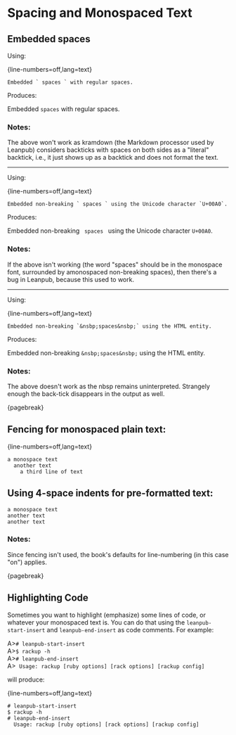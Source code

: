 # Spacing and Monospaced Text

## Embedded spaces

Using:

{line-numbers=off,lang=text}
~~~
Embedded ` spaces ` with regular spaces. 
~~~

Produces:

Embedded ` spaces ` with regular spaces. 

### Notes:

The above won't work as kramdown (the Markdown processor used by Leanpub) considers backticks with spaces on both sides as a "literal" backtick, i.e., it just shows up as a backtick and does not format the text.

----

Using:

{line-numbers=off,lang=text}
~~~
Embedded non-breaking ` spaces ` using the Unicode character `U+00A0`.
~~~

Produces:

Embedded non-breaking ` spaces ` using the Unicode character `U+00A0`.

### Notes:

If the above isn't working (the word "spaces" should be in the monospace font, surrounded by amonospaced non-breaking spaces), then there's a bug in Leanpub, because this used to work.

----

Using:

{line-numbers=off,lang=text}
~~~
Embedded non-breaking `&nsbp;spaces&nsbp;` using the HTML entity.
~~~

Produces:

Embedded non-breaking `&nsbp;spaces&nsbp;` using the HTML entity.

### Notes:

The above doesn't work as the nbsp remains uninterpreted. Strangely enough the back-tick disappears in the output as well.

{pagebreak}

## Fencing for monospaced plain text:

{line-numbers=off,lang=text}
~~~
a monospace text
  another text
    a third line of text
~~~

## Using 4-space indents for pre-formatted text:

    a monospace text
    another text
    another text

### Notes:

Since fencing isn't used, the book's defaults for line-numbering (in this case "on") applies.

{pagebreak}

## Highlighting Code

Sometimes you want to highlight (emphasize) some lines of code, or whatever your monospaced text is. You can do that using the `leanpub-start-insert` and `leanpub-end-insert` as code comments. For example:

A>`# leanpub-start-insert`  
A>`$ rackup -h`  
A>`# leanpub-end-insert`  
A>&nbsp;&nbsp;`Usage: rackup [ruby options] [rack options] [rackup config]`  

will produce:

{line-numbers=off,lang=text}
~~~~
# leanpub-start-insert
$ rackup -h
# leanpub-end-insert
  Usage: rackup [ruby options] [rack options] [rackup config]
~~~~



